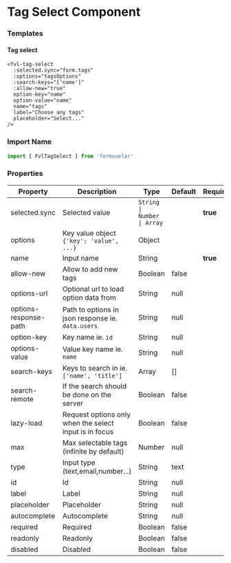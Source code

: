 # Tag Select Component

### Templates

#### Tag select

```vue
<fvl-tag-select
  :selected.sync="form.tags"
  :options="tagsOptions"
  :search-keys="['name']"
  :allow-new="true"
  option-key="name"
  option-value="name"
  name="tags"
  label="Choose any tags"
  placeholder="Select..."
/>
```

### Import Name

```js
import { FvlTagSelect } from 'formvuelar'
```

### Properties

| Property              | Description                                            | Type                        | Default | Required |
| --------------------- | ------------------------------------------------------ | --------------------------- | ------- | -------- |
| selected.sync         | Selected value                                         | `String \| Number \| Array` |         | **true** |
| options               | Key value object `{'key': 'value', ...}`               | Object                      |         |          |
| name                  | Input name                                             | String                      |         | **true** |
| allow-new             | Allow to add new tags                                  | Boolean                     | false   |          |
| options-url           | Optional url to load option data from                  | String                      | null    |          |
| options-response-path | Path to options in json response ie. `data.users`      | String                      | null    |          |
| option-key            | Key name ie. `id`                                      | String                      | null    |          |
| options-value         | Value key name ie. `name`                              | String                      | null    |          |
| search-keys           | Keys to search in ie. `['name', 'title']`              | Array                       | []      |          |
| search-remote         | If the search should be done on the server             | Boolean                     | false   |          |
| lazy-load             | Request options only when the select input is in focus | Boolean                     | false   |          |
| max                   | Max selectable tags (infinite by default)              | Number                      | null    |          |
| type                  | Input type (text,email,number...)                      | String                      | text    |          |
| id                    | Id                                                     | String                      | null    |          |
| label                 | Label                                                  | String                      | null    |          |
| placeholder           | Placeholder                                            | String                      | null    |          |
| autocomplete          | Autocomplete                                           | String                      | null    |          |
| required              | Required                                               | Boolean                     | false   |          |
| readonly              | Readonly                                               | Boolean                     | false   |          |
| disabled              | Disabled                                               | Boolean                     | false   |          |
